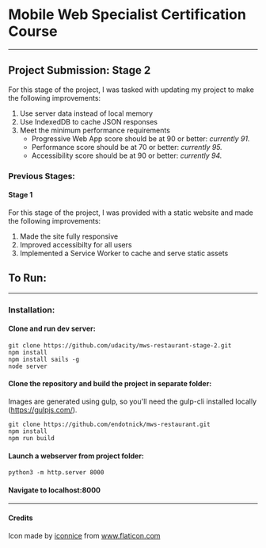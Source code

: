 # Mobile Web Specialist Certification Course
---
## Project Submission: Stage 2

For this stage of the project, I was tasked with updating my project to make the following improvements:
1. Use server data instead of local memory
2. Use IndexedDB to cache JSON responses
3. Meet the minimum performance requirements
    - Progressive Web App score should be at 90 or better: *currently 91.*
    - Performance score should be at 70 or better: *currently 95.*
    - Accessibility score should be at 90 or better: *currently 94.*

### Previous Stages:
#### Stage 1

For this stage of the project, I was provided with a static website and made the following improvements:
1. Made the site fully responsive
2. Improved accessibilty for all users
3. Implemented a Service Worker to cache and serve static assets

## To Run:
---
### Installation:
#### Clone and run dev server:
    git clone https://github.com/udacity/mws-restaurant-stage-2.git
    npm install
    npm install sails -g
    node server
    
#### Clone the repository and build the project in separate folder: 
Images are generated using gulp, so you'll need the gulp-cli installed locally (https://gulpjs.com/).

    git clone https://github.com/endotnick/mws-restaurant.git
    npm install
    npm run build
    
#### Launch a webserver from project folder:
    python3 -m http.server 8000   

#### Navigate to localhost:8000
---
#### Credits
Icon made by [iconnice](https://www.flaticon.com/authors/iconnice) from www.flaticon.com
